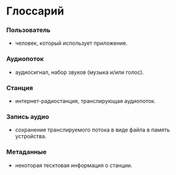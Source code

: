 # Глоссарий

### Пользователь
- человек, который использует приложение.

### Аудиопоток
- аудиосигнал, набор звуков (музыка и/или голос).

### Станция
- интернет-радиостанция, транслирующая аудиопоток.

### Запись аудио
- сохранение транслируемого потока в виде файла в память устройства.

### Метаданные
- некоторая тесктовая информация о станции.
